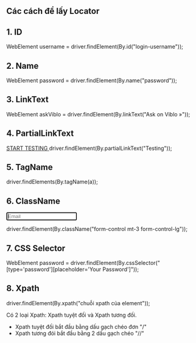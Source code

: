 ## Các cách để lấy Locator

## 1. ID

WebElement username = driver.findElement(By.id("login-username"));

## 2. Name

WebElement password = driver.findElement(By.name("password"));

## 3. LinkText

WebElement askViblo = driver.findElement(By.linkText("Ask on Viblo »"));

## 4. PartialLinkText

<a href="https://accounts.lambdatest.com/register" target="_blank">START TESTING <i class="fa fa-arrow-circle-right" aria-hidden="true"></i></a>
driver.findElement(By.partialLinkText("Testing"));

## 5. TagName

driver.findElements(By.tagName(a));

## 6. ClassName

<input type="email" name="email" value="" placeholder="Email" required="required" autofocus="autofocus" class="form-control mt-3 form-control-lg">

driver.findElement(By.className("form-control mt-3 form-control-lg"));

## 7. CSS Selector

WebElement password = driver.findElement(By.cssSelector("[type='password'][placeholder='Your Password']"));

## 8. Xpath

driver.findElement(By.xpath("chuỗi xpath của element"));​

Có 2 loại Xpath: Xpath tuyệt đối và Xpath tương đối.

- Xpath tuyệt đối bắt đầu bằng dấu gạch chéo đơn "/"
- Xpath tương đói bắt đầu bằng 2 dấu gạch chéo "//"
